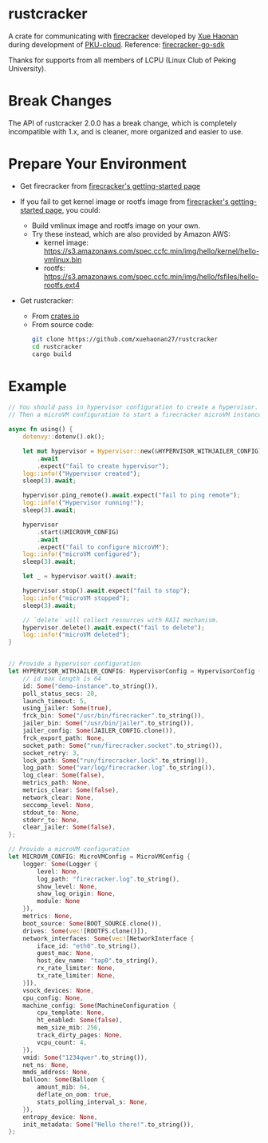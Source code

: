 # rustcracker
A crate for communicating with [firecracker](https://github.com/firecracker-microvm/firecracker) developed by [Xue Haonan](https://github.com/xuehaonan27) during development of [PKU-cloud](https://github.com/lcpu-club/PKU-cloud). Reference: [firecracker-go-sdk](https://github.com/gbionescu/firecracker-go-sdk)

Thanks for supports from all members of LCPU (Linux Club of Peking University).

# Break Changes
The API of rustcracker 2.0.0 has a break change, which is completely incompatible with 1.x, and is cleaner, more organized and easier to use.

# Prepare Your Environment
* Get firecracker from [firecracker's getting-started page](https://github.com/firecracker-microvm/firecracker/blob/main/docs/getting-started.md)
* If you fail to get kernel image or rootfs image from [firecracker's getting-started page](https://github.com/firecracker-microvm/firecracker/blob/main/docs/getting-started.md), you could:
    * Build vmlinux image and rootfs image on your own.
    * Try these instead, which are also provided by Amazon AWS: 
        * kernel image: https://s3.amazonaws.com/spec.ccfc.min/img/hello/kernel/hello-vmlinux.bin
        * rootfs: https://s3.amazonaws.com/spec.ccfc.min/img/hello/fsfiles/hello-rootfs.ext4

* Get rustcracker:
    * From [crates.io](https://crates.io/crates/rustcracker)
    * From source code:
        ```bash
        git clone https://github.com/xuehaonan27/rustcracker
        cd rustcracker
        cargo build
        ```

# Example
```rust
// You should pass in hypervisor configuration to create a hypervisor.
// Then a microVM configuration to start a firecracker microVM instance/

async fn using() {
    dotenvy::dotenv().ok();

    let mut hypervisor = Hypervisor::new(&HYPERVISOR_WITHJAILER_CONFIG)
        .await
        .expect("fail to create hypervisor");
    log::info!("Hypervisor created");
    sleep(3).await;

    hypervisor.ping_remote().await.expect("fail to ping remote");
    log::info!("Hypervisor running!");
    sleep(3).await;

    hypervisor
        .start(&MICROVM_CONFIG)
        .await
        .expect("fail to configure microVM");
    log::info!("microVM configured");
    sleep(3).await;

    let _ = hypervisor.wait().await;

    hypervisor.stop().await.expect("fail to stop");
    log::info!("microVM stopped");
    sleep(3).await;

    // `delete` will collect resources with RAII mechanism.
    hypervisor.delete().await.expect("fail to delete");
    log::info!("microVM deleted");
}


// Provide a hypervisor configuration
let HYPERVISOR_WITHJAILER_CONFIG: HypervisorConfig = HypervisorConfig {
    // id max length is 64
    id: Some("demo-instance".to_string()),
    poll_status_secs: 20,
    launch_timeout: 5,
    using_jailer: Some(true),
    frck_bin: Some("/usr/bin/firecracker".to_string()),
    jailer_bin: Some("/usr/bin/jailer".to_string()),
    jailer_config: Some(JAILER_CONFIG.clone()),
    frck_export_path: None,
    socket_path: Some("run/firecracker.socket".to_string()),
    socket_retry: 3,
    lock_path: Some("run/firecracker.lock".to_string()),
    log_path: Some("var/log/firecracker.log".to_string()),
    log_clear: Some(false),
    metrics_path: None,
    metrics_clear: Some(false),
    network_clear: None,
    seccomp_level: None,
    stdout_to: None,
    stderr_to: None,
    clear_jailer: Some(false),
};

// Provide a microVM configuration
let MICROVM_CONFIG: MicroVMConfig = MicroVMConfig {
    logger: Some(Logger {
        level: None,
        log_path: "firecracker.log".to_string(),
        show_level: None,
        show_log_origin: None,
        module: None
    }),
    metrics: None,
    boot_source: Some(BOOT_SOURCE.clone()),
    drives: Some(vec![ROOTFS.clone()]),
    network_interfaces: Some(vec![NetworkInterface {
        iface_id: "eth0".to_string(),
        guest_mac: None,
        host_dev_name: "tap0".to_string(),
        rx_rate_limiter: None,
        tx_rate_limiter: None,
    }]),
    vsock_devices: None,
    cpu_config: None,
    machine_config: Some(MachineConfiguration {
        cpu_template: None,
        ht_enabled: Some(false),
        mem_size_mib: 256,
        track_dirty_pages: None,
        vcpu_count: 4,
    }),
    vmid: Some("1234qwer".to_string()),
    net_ns: None,
    mmds_address: None,
    balloon: Some(Balloon {
        amount_mib: 64,
        deflate_on_oom: true,
        stats_polling_interval_s: None,
    }),
    entropy_device: None,
    init_metadata: Some("Hello there!".to_string()),
};

```